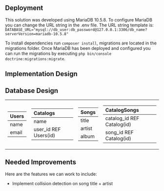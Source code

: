 ## Deployment

This solution was developed using MariaDB 10.5.8. To configure MariaDB you can change the URL string in the .env file. The URL string template is: `DATABASE_URL="mysql://db_user:db_password@127.0.0.1:3306/db_name?serverVersion=mariadb-10.5.8"`

To install dependencies run `composer install`, migrations are located in the migrations folder. Once MariaDB has been deployed and configured you can run the migrations by executing `php bin/console doctrine:migrations:migrate`.

## Implementation Design


## Database Design



<table>
<tr>
<td>

|Users  |
:-------|
|name   |
|email  |

</td>

<td>

|Catalogs                  |
:--------------------------|
|name                      |
|user_id REF Users(id)     |

</td>

<td>

|Songs |
:------|
|title |
|artist|
|album |

</td>

<td>

|CatalogSongs              |
:--------------------------|
|catalog_id REF Catalog(id)|
|song_id REF Catalog(id)   |

</td>

</tr>
</table>

## Needed Improvements

Here are the features we can work to include:

* Implement collision detection on song title + artist

